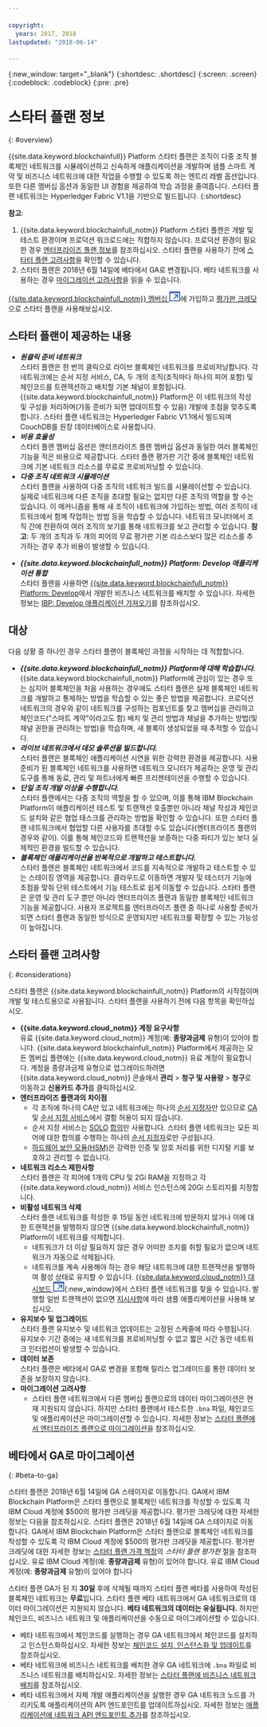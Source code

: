 ```yaml
---

copyright:
  years: 2017, 2018
lastupdated: "2018-06-14"

---
```


{:new_window: target="_blank"}
{:shortdesc: .shortdesc}
{:screen: .screen}
{:codeblock: .codeblock}
{:pre: .pre}

# 스타터 플랜 정보
{: #overview}

{{site.data.keyword.blockchainfull}} Platform 스타터 플랜은 조직이 다중 조직 블록체인 네트워크를 시뮬레이션하고 신속하게 애플리케이션을 개발하며 샘플 스마트 계약 및 비즈니스 네트워크에 대한 작업을 수행할 수 있도록 하는 엔트리 레벨 옵션입니다. 또한 다른 멤버십 옵션과 동일한 UI 경험을 제공하여 학습 과정을 줄여줍니다. 스타터 플랜 네트워크는 Hyperledger Fabric V1.1을 기반으로 빌드됩니다.
{:shortdesc}

**참고**:
1. {{site.data.keyword.blockchainfull_notm}} Platform 스타터 플랜은 개발 및 테스트 환경이며 프로덕션 워크로드에는 적합하지 않습니다. 프로덕션 환경이 필요한 경우 [엔터프라이즈 플랜 정보](enterprise_plan.html)를 참조하십시오. 스타터 플랜을 사용하기 전에 [스타터 플랜 고려사항](#considerations)을 확인할 수 있습니다.
2. 스타터 플랜은 2018년 6월 14일에 베타에서 GA로 변경됩니다. 베타 네트워크를 사용하는 경우 [마이그레이션 고려사항](#beta-to-ga)을 읽을 수 있습니다.

[{{site.data.keyword.blockchainfull_notm}} 멤버십 ![외부 링크 아이콘](images/external_link.svg "외부 링크 아이콘")](https://console.bluemix.net/catalog/services/blockchain?env_id=ibm:yp:us-south&taxonomyNavigation=apps)에 가입하고 [평가판 크레딧](howto/pricing.html#starter-plan-pricing)으로 스타터 플랜을 사용해보십시오. <!--Note that you must choose **US South** as the region in {{site.data.keyword.cloud_notm}} to create blockchain networks with Starter Plan.-->

## 스타터 플랜이 제공하는 내용

- **_원클릭 준비 네트워크_**  
    스타터 플랜은 한 번의 클릭으로 라이브 블록체인 네트워크를 프로비저닝합니다. 각 네트워크에는 순서 지정 서비스, CA, 두 개의 조직(조직마다 하나의 피어 포함) 및 체인코드를 트랜잭션하고 배치할 기본 채널이 포함됩니다. {{site.data.keyword.blockchainfull_notm}} Platform은 이 네트워크의 작성 및 구성을 처리하며(가동 준비가 되면 업데이트할 수 있음) 개발에 초점을 맞추도록 합니다. 스타터 플랜 네트워크는 Hyperledger Fabric V1.1에서 빌드되며 CouchDB를 원장 데이터베이스로 사용합니다. <!--The free trial provides you up to two organizations and two peers.-->
- **_비용 효율성_**  
    스타터 플랜 멤버십 옵션은 엔터프라이즈 플랜 멤버십 옵션과 동일한 여러 블록체인 기능을 적은 비용으로 제공합니다. 스타터 플랜 평가판 기간 중에 블록체인 네트워크에 기본 네트워크 리소스를 무료로 프로비저닝할 수 있습니다.
- **_다중 조직 네트워크 시뮬레이션_**  
    스타터 플랜을 사용하여 다중 조직의 네트워크 빌드를 시뮬레이션할 수 있습니다. 실제로 네트워크에 다른 조직을 초대할 필요는 없지만 다른 조직의 역할을 할 수는 있습니다. 이 메커니즘을 통해 새 조직이 네트워크에 가입하는 방법, 여러 조직이 네트워크에서 함께 작업하는 방법 등을 학습할 수 있습니다. 네트워크 모니터에서 조직 간에 전환하여 여러 조직의 보기를 통해 네트워크를 보고 관리할 수 있습니다.
    **참고**: 두 개의 조직과 두 개의 피어의 무료 평가판 기본 리소스보다 많은 리소스를 추가하는 경우 추가 비용이 발생할 수 있습니다.
<!-- - **_Easy to deploy sample applications_**  
    Starter Plan uses the Toolchain service in {{site.data.keyword.cloud_notm}} to deploy samples with simple clicks. After you deploy and launch a sample, the chaincode and applications automatically run for your blockchain network. For more information about sample applications, see [Deploying sample applications](howto/prebuilt_samples.html). -->
- **_{{site.data.keyword.blockchainfull_notm}} Platform: Develop 애플리케이션 통합_**  
    스타터 플랜을 사용하면 [{{site.data.keyword.blockchainfull_notm}} Platform: Develop](https://blockchaindevelop.mybluemix.net/login)에서 개발한 비즈니스 네트워크를 배치할 수 있습니다. 자세한 정보는 [IBP: Develop 애플리케이션 가져오기](link)를 참조하십시오.

## 대상

다음 상황 중 하나인 경우 스타터 플랜이 블록체인 과정을 시작하는 데 적합합니다.
- **_{{site.data.keyword.blockchainfull_notm}} Platform에 대해 학습합니다._**  
    {{site.data.keyword.blockchainfull_notm}} Platform에 관심이 있는 경우 또는 심지어 블록체인을 처음 사용하는 경우에도 스타터 플랜은 실제 블록체인 네트워크를 개발하고 통제하는 방법을 학습할 수 있는 좋은 방법을 제공합니다. 프로덕션 네트워크의 경우와 같이 네트워크를 구성하는 컴포넌트를 찾고 멤버십을 관리하고 체인코드("스마트 계약"이라고도 함) 배치 및 관리 방법과 채널을 추가하는 방법(및 채널 권한을 관리하는 방법)을 학습하며, 새 블록이 생성되었을 때 추적할 수 있습니다.
- **_라이브 네트워크에서 데모 솔루션을 빌드합니다._**  
    스타터 플랜은 블록체인 애플리케이션 시연을 위한 강력한 환경을 제공합니다. 사용 준비가 된 블록체인 네트워크를 사용하면 네트워크 모니터가 제공하는 운영 및 관리 도구를 통해 동료, 관리 및 파트너에게 빠른 프리젠테이션을 수행할 수 있습니다.
- **_단일 조직 개발 이상을 수행합니다._**  
    스타터 플랜에서는 다중 조직의 역할을 할 수 있으며, 이를 통해 IBM Blockchain Platform이 애플리케이션 테스트 및 트랜잭션 호출뿐만 아니라 채널 작성과 체인코드 설치와 같은 협업 태스크를 관리하는 방법을 확인할 수 있습니다. 또한 스타터 플랜 네트워크에서 협업할 다른 사용자를 초대할 수도 있습니다(엔터프라이즈 플랜의 경우와 같이). 이를 통해 체인코드와 트랜잭션을 보증하는 다중 파티가 있는 보다 실제적인 환경을 빌드할 수 있습니다.
- **_블록체인 애플리케이션을 반복적으로 개발하고 테스트합니다._**  
    스타터 플랜은 블록체인 네트워크에서 코드를 지속적으로 개발하고 테스트할 수 있는 스테이징 영역을 제공합니다. 클라우드로 이동하면 개발자 및 테스터가 기능에 초점을 맞춰 단위 테스트에서 기능 테스트로 쉽게 이동할 수 있습니다. 스타터 플랜은 운영 및 관리 도구 뿐만 아니라 엔터프라이즈 플랜과 동일한 블록체인 네트워크 기능을 제공합니다. 사용자 프로젝트를 엔터프라이즈 플랜 중 하나로 사용할 준비가 되면 스타터 플랜과 동일한 방식으로 운영되지만 네트워크를 확장할 수 있는 가능성이 높아집니다.


## 스타터 플랜 고려사항
{: #considerations}

스타터 플랜은 {{site.data.keyword.blockchainfull_notm}} Platform의 시작점이며 개발 및 테스트용으로 사용됩니다.  스타터 플랜을 사용하기 전에 다음 항목을 확인하십시오.

- **{{site.data.keyword.cloud_notm}} 계정 요구사항**  	
    유료 {{site.data.keyword.cloud_notm}} 계정(예: **종량과금제** 유형)이 있어야 합니다. {{site.data.keyword.blockchainfull_notm}} Platform에서 제공하는 모든 멤버십 플랜에는 {{site.data.keyword.cloud_notm}} 유료 계정이 필요합니다. 계정을 종량과금제 유형으로 업그레이드하려면 {{site.data.keyword.cloud_notm}} 콘솔에서 **관리** > **청구 및 사용량** > **청구**로 이동하고 **신용카드 추가**를 클릭하십시오.  
- **엔터프라이즈 플랜과의 차이점**
    - 각 조직에 하나의 CA만 있고 네트워크에는 하나의 [순서 지정자](glossary.html#orderer)만 있으므로 [CA](glossary.html#ca) 및 [순서 지정 서비스](glossary.html#orderer)에서 결함 허용이 되지 않습니다.
    - 순서 지정 서비스는 [SOLO](glossary.html#SOLO) [합의](glossary.html#consensus)만 사용합니다. 스타터 플랜 네트워크는 모든 피어에 대한 합의를 수행하는 하나의 [순서 지정자](glossary.html#orderer)로만 구성됩니다.
    - [하드웨어 보안 모듈(HSM)](glossary.html#hsm)은 강력한 인증 및 암호 처리를 위한 디지털 키를 보호하고 관리할 수 없습니다.
- **네트워크 리소스 제한사항**  
    스타터 플랜은 각 피어에 1개의 CPU 및 2Gi RAM을 지정하고 각 {{site.data.keyword.cloud_notm}} 서비스 인스턴스에 20Gi 스토리지를 지정합니다. 
- **비활성 네트워크 삭제**  
    스타터 플랜 네트워크를 작성한 후 15일 동안 네트워크에 방문하지 않거나 이에 대한 트랜잭션을 발행하지 않으면 {{site.data.keyword.blockchainfull_notm}} Platform이 네트워크를 삭제합니다.
    - 네트워크가 더 이상 필요하지 않은 경우 어떠한 조치를 취할 필요가 없으며 네트워크가 자동으로 삭제됩니다.
    - 네트워크를 계속 사용해야 하는 경우 해당 네트워크에 대한 트랜잭션을 발행하여 활성 상태로 유지할 수 있습니다. [{{site.data.keyword.cloud_notm}} 대시보드 ![외부 링크 아이콘](images/external_link.svg "외부 링크 아이콘")](https://console.bluemix.net/dashboard/apps/){:new_window}에서 스타터 플랜 네트워크를 찾을 수 있습니다. 발행할 일반 트랜잭션이 없으면 [지시사항](howto/prebuilt_samples.html#deploying-sample-applications-in-starter-plan)에 따라 샘플 애플리케이션을 사용해 보십시오.
- **유지보수 및 업그레이드**  
    스타터 플랜 유지보수 및 네트워크 업데이트는 고정된 스케줄에 따라 수행됩니다. 유지보수 기간 중에는 새 네트워크를 프로비저닝할 수 없고 짧은 시간 동안 네트워크 인터럽션이 발생할 수 있습니다.
- **데이터 보존**  
    스타터 플랜은 베타에서 GA로 변경을 포함해 릴리스 업그레이드를 통한 데이터 보존을 보장하지 않습니다. 
- **마이그레이션 고려사항**
    - 스타터 플랜 네트워크에서 다른 멤버십 플랜으로의 데이터 마이그레이션은 현재 지원되지 않습니다. 하지만 스타터 플랜에서 테스트한 `.bna` 파일, 체인코드 및 애플리케이션은 마이그레이션할 수 있습니다. 자세한 정보는 [스타터 플랜에서 엔터프라이즈 플랜으로 마이그레이션](get_start_starter_plan.html#migrate)을 참조하십시오.

<!--    - Starter Plan is built on Hyperledger Fabric V1.1.  If your chaincode is at Fabric V1.0 level, you need to upgrade your chaincode before you use it in Starter Plan. For more information, see [Updating chaincode for Hyperledger Fabric 1.1](knownissues.html/update-chaincode-fabric11).
-->

## 베타에서 GA로 마이그레이션
{: #beta-to-ga}

스타터 플랜은 2018년 6월 14일에 GA 스테이지로 이동합니다. GA에서 IBM Blockchain Platform은 스타터 플랜으로 블록체인 네트워크를 작성할 수 있도록 각 IBM Cloud 계정에 $500의 평가판 크레딧을 제공합니다. 평가판 크레딧에 대한 자세한 정보는 다음을 참조하십시오. 스타터 플랜은 2018년 6월 14일에 GA 스테이지로 이동합니다. GA에서 IBM Blockchain Platform은 스타터 플랜으로 블록체인 네트워크를 작성할 수 있도록 각 IBM Cloud 계정에 $500의 평가판 크레딧을 제공합니다. 평가판 크레딧에 대한 자세한 정보는 [스타터 플랜 가격 책정](howto/pricing.html#starter-plan-pricing)의 *스타터 플랜 평가판* 절을 참조하십시오. 유료 IBM Cloud 계정(예: **종량과금제** 유형)이 있어야 합니다. 유료 IBM Cloud 계정(예: **종량과금제** 유형)이 있어야 합니다

스타터 플랜 GA가 된 지 **30일** 후에 삭제될 때까지 스타터 플랜 베타를 사용하여 작성된 블록체인 네트워크는 **무료**입니다. 스타터 플랜 베타 네트워크에서 GA 네트워크로의 데이터 마이그레이션은 지원되지 않습니다. **베타 네트워크의 데이터는 유실됩니다.**  하지만 체인코드, 비즈니스 네트워크 및 애플리케이션을 수동으로 마이그레이션할 수 있습니다.
- 베타 네트워크에서 체인코드를 실행하는 경우 GA 네트워크에서 체인코드를 설치하고 인스턴스화하십시오. 자세한 정보는 [체인코드 설치, 인스턴스화 및 업데이트](howto/install_instantiate_chaincode.html)를 참조하십시오.
- 베타 네트워크에 비즈니스 네트워크를 배치한 경우 GA 네트워크에 `.bna` 파일로 비즈니스 네트워크를 배치하십시오. 자세한 정보는 [스타터 플랜에 비즈니스 네트워크 배치](develop_starter.html)를 참조하십시오.
- 베타 네트워크에서 자체 개발 애플리케이션을 실행한 경우 GA 네트워크 노드를 가리키도록 애플리케이션의 API 엔드포인트를 업데이트하십시오. 자세한 정보는 [애플리케이션에 네트워크 API 엔드포인트 추가](v10_application.html#adding-network-api-endpoints-to-your-application)를 참조하십시오.
